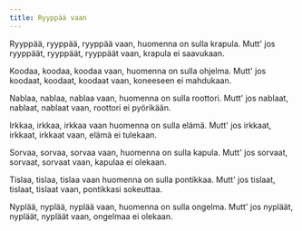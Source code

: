 ```yaml
---
title: Ryyppää vaan
---
```


Ryyppää, ryyppää, ryyppää vaan,
huomenna on sulla krapula.
Mutt' jos ryyppäät, ryyppäät, ryyppäät
vaan, krapula ei saavukaan.

Koodaa, koodaa, koodaa vaan,
huomenna on sulla ohjelma.
Mutt' jos koodaat, koodaat, koodaat vaan,
koneeseen ei mahdukaan.

Nablaa, nablaa, nablaa vaan,
huomenna on sulla roottori.
Mutt' jos nablaat, nablaat, nablaat vaan,
roottori ei pyörikään.

Irkkaa, irkkaa, irkkaa vaan
huomenna on sulla elämä.
Mutt' jos irkkaat, irkkaat, irkkaat vaan,
elämä ei tulekaan.

Sorvaa, sorvaa, sorvaa vaan,
huomenna on sulla kapula.
Mutt' jos sorvaat, sorvaat, sorvaat vaan,
kapulaa ei olekaan.

Tislaa, tislaa, tislaa vaan
huomenna on sulla pontikkaa.
Mutt' jos tislaat, tislaat, tislaat vaan,
pontikkasi sokeuttaa.

Nyplää, nyplää, nyplää vaan,
huomenna on sulla ongelma.
Mutt' jos nypläät, nypläät, nypläät vaan,
ongelmaa ei olekaan.
